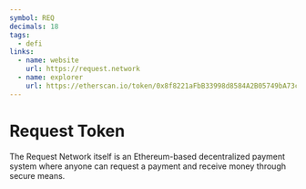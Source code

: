 ```yaml
---
symbol: REQ
decimals: 18
tags:
  - defi
links:
  - name: website
    url: https://request.network
  - name: explorer
    url: https://etherscan.io/token/0x8f8221aFbB33998d8584A2B05749bA73c37a938a
---
```


# Request Token

The Request Network itself is an Ethereum-based decentralized payment system where anyone can request a payment and receive money through secure means.
